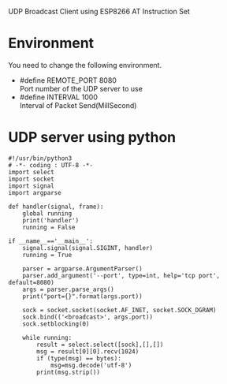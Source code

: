 UDP Broadcast Client using ESP8266 AT Instruction Set   

# Environment
You need to change the following environment.

- #define REMOTE_PORT     8080   
Port number of the UDP server to use   
- #define INTERVAL        1000   
Interval of Packet Send(MillSecond)   

# UDP server using python
```
#!/usr/bin/python3
# -*- coding : UTF-8 -*-
import select
import socket
import signal
import argparse

def handler(signal, frame):
    global running
    print('handler')
    running = False

if __name__=='__main__':
    signal.signal(signal.SIGINT, handler)
    running = True

    parser = argparse.ArgumentParser()
    parser.add_argument('--port', type=int, help='tcp port', default=8080)
    args = parser.parse_args()
    print("port={}".format(args.port))

    sock = socket.socket(socket.AF_INET, socket.SOCK_DGRAM)
    sock.bind(('<broadcast>', args.port))
    sock.setblocking(0)

    while running:
        result = select.select([sock],[],[])
        msg = result[0][0].recv(1024)
        if (type(msg) == bytes):
            msg=msg.decode('utf-8')
        print(msg.strip())
```
